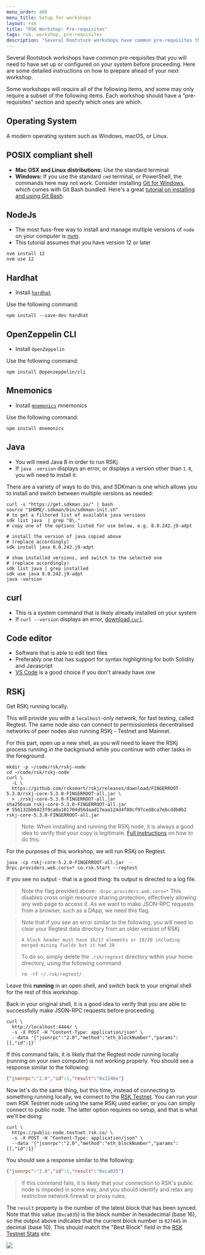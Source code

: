 ```yaml
---
menu_order: 400
menu_title: Setup for workshops
layout: rsk
title: "RSK Workshop: Pre-requisites"
tags: rsk, workshop, pre-requisites
description: "Several Rootstock workshops have common pre-requisites that you will need to have set up or configured on your system before proceeding. Here are some detailed instructions on how to prepare ahead of your next workshop."
---
```

Several Rootstock workshops have common pre-requisites that you will need to have set up or configured on your system before proceeding. Here are some detailed instructions on how to prepare ahead of your next workshop.

Some workshops will require all of the following items, and some may only require a subset of the following items.
Each workshop should have a "pre-requisites" section and specify which ones are which.

## Operating System

A modern operating system such as Windows, macOS, or Linux.

## POSIX compliant shell

- **Mac OSX and Linux distributions:** Use the standard terminal
- **Windows:** If you use the standard `cmd` terminal, or PowerShell, the commands here may not work. Consider installing [Git for Windows](https://gitforwindows.org/), which comes with Git Bash bundled.
  Here's a great [tutorial on installing and using Git Bash](https://www.atlassian.com/git/tutorials/git-bash).

## NodeJs

- The most fuss-free way to install and manage multiple versions of `node` on your computer is [nvm](https://github.com/nvm-sh/nvm).
- This tutorial assumes that you have version 12 or later

```shell
nvm install 12
nvm use 12
```

## Hardhat

- Install [`hardhat`](https://hardhat.org/hardhat-runner/docs/getting-started)

Use the following command:

```shell
npm install --save-dev hardhat
```

## OpenZeppelin CLI

- Install `OpenZeppelin`

Use the following command:

```shell
npm install @openzeppelin/cli
```

## Mnemonics

- Install [`mnemonics`](https://pypi.org/project/mnemonic/) mnemonics

Use the following command:

```shell
npm install mnemonics
```

## Java

- You will need Java 8 in order to run RSKj
- If `java -version` displays an error, or displays a version other than `1.8`, you will need to install it.

There are a variety of ways to do this, and SDKman is one which allows you to install and switch between multiple versions as needed:

```shell
curl -s "https://get.sdkman.io/" | bash
source "$HOME/.sdkman/bin/sdkman-init.sh"
# to get a filtered list of available java versions
sdk list java  | grep "8\."
# copy one of the options listed for use below, e.g. 8.0.242.j9-adpt

# install the version of java copied above
# (replace accordingly)
sdk install java 8.0.242.j9-adpt

# show installed versions, and switch to the selected one
# (replace accordingly)
sdk list java | grep installed
sdk use java 8.0.242.j9-adpt
java -version

```

## curl

- This is a system command that is likely already installed on your system
- If `curl --version` displays an error, [download `curl`](https://curl.haxx.se/download.html).

## Code editor

- Software that is able to edit text files
- Preferably one that has support for syntax highlighting for both Solidity and Javascript
- [VS Code](https://code.visualstudio.com) is a good choice if you don't already have one

## RSKj

Get RSKj running locally.

This will provide you with a `localhost`-only network, for fast testing, called Regtest.
The same node also can connect to permissionless decentralised networks of peer nodes also running RSKj - Testnet and Mainnet.

For this part, open up a new shell, as you will need to leave the RSKj process running in the background while you continue with other tasks in the foreground.

```shell
mkdir -p ~/code/rsk/rskj-node
cd ~/code/rsk/rskj-node
curl \
  -L \
  https://github.com/rsksmart/rskj/releases/download/FINGERROOT-5.3.0/rskj-core-5.3.0-FINGERROOT-all.jar \
  > ./rskj-core-5.3.0-FINGERROOT-all.jar
sha256sum rskj-core-5.3.0-FINGERROOT-all.jar
# 556132bb0423f0ca0a101704d56daad17eaa124d4f88cf97ced8ca7ebcddb0b2 rskj-core-5.3.0-FINGERROOT-all.jar
```

> Note: When installing and running the RSKj node, it is always a good idea to verify that your copy is legitimate.
> [Full instructions](https://developers.rsk.co/rsk/node/contribute/verify/ "Verify authenticity of RskJ source code and its binary dependencies") on how to do this.

For the purposes of this workshop, we will run RSKj on Regtest.

```shell
java -cp rskj-core-5.2.0-FINGERROOT-all.jar  -Drpc.providers.web.cors=* co.rsk.Start --regtest
```

If you see no output - that is a good thing:
Its output is directed to a log file.

> Note the flag provided above: `-Drpc.providers.web.cors=*`
> This disables cross origin resource sharing protection, effectively allowing any web page to access it.
> As we want to make JSON-RPC requests from a browser, such as a DApp, we need this flag.

> Note that if you see an error similar to the following, you will need to clear your Regtest data directory from an older version of RSKj.
>
> ```
> A block header must have 16/17 elements or 19/20 including merged-mining fields but it had 19
> ```
>
> To do so, simply delete the `.rsk/regtest` directory within your home directory, using the following command.
>
> ```shell
> rm -rf ~/.rsk/regtest/
> ```

Leave this **running** in an open shell, and switch back to your original shell for the rest of this workshop.

Back in your original shell, it is a good idea to verify that you are able to successfully make JSON-RPC requests before proceeding.

```shell
curl \
  http://localhost:4444/ \
  -s -X POST -H "Content-Type: application/json" \
  --data '{"jsonrpc":"2.0","method":"eth_blockNumber","params":[],"id":1}'
```

If this command fails, it is likely that the Regtest node running locally (running on your own computer) is not working properly.
You should see a response similar to the following:

```json
{"jsonrpc":"2.0","id":1,"result":"0x2246e"}
```

Now let's do the same thing, but this time, instead of connecting to something running locally, we connect to the [RSK Testnet](https://stats.testnet.rsk.co/).
You can run your own RSK Testnet node using the same RSKj used earlier, or you can simply connect to public node.
The latter option requires no setup, and that is what we'll be doing:

```shell
curl \
  https://public-node.testnet.rsk.co/ \
  -s -X POST -H "Content-Type: application/json" \
  --data '{"jsonrpc":"2.0","method":"eth_blockNumber","params":[],"id":1}'
```

You should see a response similar to the following:

```json
{"jsonrpc":"2.0","id":1,"result":"0xca035"}
```

> If this command fails, it is likely that your connection to RSK's public node is impeded in some way, and you should identify and relax any restrictive network firewall or proxy rules.

The `result` property is the number of the latest block that has been synced.
Note that this value (`0xca035`) is the block number in hexadecimal (base 16), so the output above indicates that the current block number is `827445` in decimal (base 10).
This should match the "Best Block" field in the [RSK Testnet Stats](https://stats.testnet.rsk.co/) site.

![](img/stats-testnet-block-number.png)
